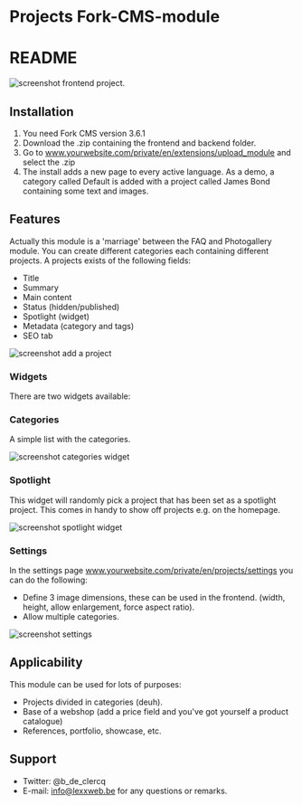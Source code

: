 Projects Fork-CMS-module
========================

# README

<img src="http://fork-project.lexxweb.be/images/project.jpg" alt="screenshot frontend project." />

## Installation

1. You need Fork CMS version 3.6.1
2. Download the .zip containing the frontend and backend folder.
3. Go to www.yourwebsite.com/private/en/extensions/upload_module and select the .zip
4. The install adds a new page to every active language. As a demo, a category called Default is added with a project called James Bond containing some text and images.

## Features
Actually this module is a 'marriage' between the FAQ and Photogallery module. You can create different categories each containing different projects.
A projects exists of the following fields:
- Title
- Summary
- Main content
- Status (hidden/published)
- Spotlight (widget)
- Metadata (category and tags)
- SEO tab

<img scr="http://fork-project.lexxweb.be/images/add_project.jpg" alt="screenshot add a project" />

### Widgets
There are two widgets available:

### Categories
A simple list with the categories. 

<img scr="http://fork-project.lexxweb.be/images/categories.jpg" alt="screenshot categories widget" />

### Spotlight
This widget will randomly pick a project that has been set as a spotlight project. This comes in handy to show off projects e.g. on the homepage.

<img src="http://fork-project.lexxweb.be/images/spotlight.jpg" alt="screenshot spotlight widget" />

### Settings
In the settings page www.yourwebsite.com/private/en/projects/settings you can do the following:
- Define 3 image dimensions, these can be used in the frontend. (width, height, allow enlargement, force aspect ratio).
- Allow multiple categories.

<img src="http://fork-project.lexxweb.be/images/settings.jpg" alt="screenshot settings" />

## Applicability
This module can be used for lots of purposes:
- Projects divided in categories (deuh).
- Base of a webshop (add a price field and you've got yourself a product catalogue)
- References, portfolio, showcase, etc.

## Support
- Twitter: @b_de_clercq
- E-mail: <info@lexxweb.be> for any questions or remarks.
